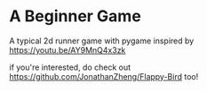 # A Beginner Game
A typical 2d runner game with pygame 
inspired by https://youtu.be/AY9MnQ4x3zk

if you're interested, do check out https://github.com/JonathanZheng/Flappy-Bird too!

